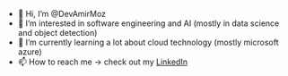 - 👋 Hi, I’m @DevAmirMoz
- 👀 I’m interested in software engineering and AI (mostly in data science and object detection)
- 🌱 I’m currently learning a lot about cloud technology (mostly microsoft azure)
- 📫 How to reach me -> check out my [LinkedIn](https://www.linkedin.com/in/amir-mozahebi-96a46818b/)

<!---
DevAmirMoz/DevAmirMoz is a ✨ special ✨ repository because its `README.md` (this file) appears on your GitHub profile.
You can click the Preview link to take a look at your changes.
--->
